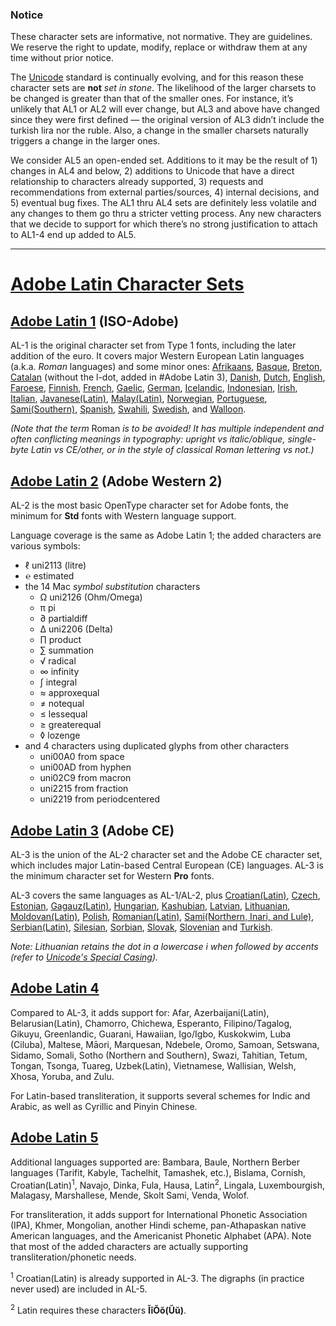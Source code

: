 ### Notice

These character sets are informative, not normative. They are guidelines.
We reserve the right to update, modify, replace or withdraw them at any time without prior notice.

The [Unicode](http://unicode.org/) standard is continually evolving, and for this reason these character sets are **not** *set in stone*.
The likelihood of the larger charsets to be changed is greater than that of the smaller ones.
For instance, it’s unlikely that AL1 or AL2 will ever change, but AL3 and above have changed since they were first defined — the original version of AL3 didn’t include the turkish lira nor the ruble.
Also, a change in the smaller charsets naturally triggers a change in the larger ones.

We consider AL5 an open-ended set. Additions to it may be the result of 1) changes in AL4 and below, 2) additions to Unicode that have a direct relationship to characters already supported, 3) requests and recommendations from external parties/sources, 4) internal decisions, and 5) eventual bug fixes.
The AL1 thru AL4 sets are definitely less volatile and any changes to them go thru a stricter vetting process. Any new characters that we decide to support for which there’s no strong justification to attach to AL1-4 end up added to AL5.

---

# [Adobe Latin Character Sets](http://adobe-type-tools.github.io/adobe-latin-charsets)

## [Adobe Latin 1](http://adobe-type-tools.github.io/adobe-latin-charsets/adobe-latin-1.html) (ISO-Adobe)

AL-1 is the original character set from Type 1 fonts, including the later addition of the euro. It covers major Western European Latin languages (a.k.a. *Roman* languages) and some minor ones: [Afrikaans](http://en.wikipedia.org/wiki/Afrikaans_language), [Basque](http://en.wikipedia.org/wiki/Basque_language), [Breton](http://en.wikipedia.org/wiki/Breton_language), [Catalan](http://en.wikipedia.org/wiki/Catalan_language) (without the l-dot, added in #Adobe Latin 3), [Danish](http://en.wikipedia.org/wiki/Danish_language), [Dutch](http://en.wikipedia.org/wiki/Dutch_language), [English](http://en.wikipedia.org/wiki/English_language), [Faroese](http://en.wikipedia.org/wiki/Faroese_language), [Finnish](http://en.wikipedia.org/wiki/Finnish_language), [French](http://en.wikipedia.org/wiki/French_language), [Gaelic](http://en.wikipedia.org/wiki/Scottish_Gaelic), [German](http://en.wikipedia.org/wiki/German_language), [Icelandic](http://en.wikipedia.org/wiki/Icelandic_language), [Indonesian](http://en.wikipedia.org/wiki/Indonesian_language), [Irish](http://en.wikipedia.org/wiki/Irish_language), [Italian](http://en.wikipedia.org/wiki/Italian_language), [Javanese(Latin)](http://en.wikipedia.org/wiki/Javanese_language), [Malay(Latin)](http://en.wikipedia.org/wiki/Malay_language), [Norwegian](http://en.wikipedia.org/wiki/Norwegian_language), [Portuguese](http://en.wikipedia.org/wiki/Portuguese_language), [Sami(Southern)](http://en.wikipedia.org/wiki/Sami_languages), [Spanish](http://en.wikipedia.org/wiki/Spanish_language), [Swahili](http://en.wikipedia.org/wiki/Swahili_language), [Swedish](http://en.wikipedia.org/wiki/Swedish_language), and [Walloon](http://en.wikipedia.org/wiki/Walloon_language).

*(Note that the term* Roman *is to be avoided! It has multiple independent and often conflicting meanings in typography: upright vs italic/oblique, single-byte Latin vs CE/other, or in the style of classical Roman lettering vs not.)*


## [Adobe Latin 2](http://adobe-type-tools.github.io/adobe-latin-charsets/adobe-latin-2.html) (Adobe Western 2)

AL-2 is the most basic OpenType character set for Adobe fonts, the minimum for **Std** fonts with Western language support.

Language coverage is the same as Adobe Latin 1; the added characters are various symbols:

* ℓ uni2113 (litre)
* ℮ estimated
* the 14 Mac *symbol substitution* characters
	* Ω uni2126 (Ohm/Omega)
	* π pi
	* ∂ partialdiff
	* ∆ uni2206 (Delta)
	* ∏ product
	* ∑ summation
	* √ radical
	* ∞ infinity
	* ∫ integral
	* ≈ approxequal
	* ≠ notequal
	* ≤ lessequal
	* ≥ greaterequal
	* ◊ lozenge
* and 4 characters using duplicated glyphs from other characters
	* uni00A0 from space
	* uni00AD from hyphen
	* uni02C9 from macron
	* uni2215 from fraction
	* uni2219 from periodcentered


## [Adobe Latin 3](http://adobe-type-tools.github.io/adobe-latin-charsets/adobe-latin-3.html) (Adobe CE)

AL-3 is the union of the AL-2 character set and the Adobe CE character set, which includes major Latin-based Central European (CE) languages. AL-3 is the minimum character set for Western **Pro** fonts.

AL-3 covers the same languages as AL-1/AL-2, plus [Croatian(Latin)](http://en.wikipedia.org/wiki/Croatian_language), [Czech](http://en.wikipedia.org/wiki/Czech_language), [Estonian](http://en.wikipedia.org/wiki/Estonian_language), [Gagauz(Latin)](http://en.wikipedia.org/wiki/Gagauz_language), [Hungarian](http://en.wikipedia.org/wiki/Hungarian_language), [Kashubian](http://en.wikipedia.org/wiki/Kashubian_language), [Latvian](http://en.wikipedia.org/wiki/Latvian_language), [Lithuanian](http://en.wikipedia.org/wiki/Lithuanian_language), [Moldovan(Latin)](http://en.wikipedia.org/wiki/Moldovan_language), [Polish](http://en.wikipedia.org/wiki/Polish_language), [Romanian(Latin)](http://en.wikipedia.org/wiki/Romanian_alphabet), [Sami(Northern, Inari, and Lule)](http://en.wikipedia.org/wiki/Sami_languages), [Serbian(Latin)](http://en.wikipedia.org/wiki/Serbian_Latin_alphabet), [Silesian](http://en.wikipedia.org/wiki/Silesian_language), [Sorbian](http://en.wikipedia.org/wiki/Sorbian_language), [Slovak](http://en.wikipedia.org/wiki/Slovak_language), [Slovenian](http://en.wikipedia.org/wiki/Slovenian_language) and [Turkish](http://en.wikipedia.org/wiki/Turkish_alphabet).

*Note: Lithuanian retains the dot in a lowercase i when followed by accents (refer to [Unicode's Special Casing](http://www.unicode.org/Public/UNIDATA/SpecialCasing.txt)).*


## [Adobe Latin 4](http://adobe-type-tools.github.io/adobe-latin-charsets/adobe-latin-4.html)

Compared to AL-3, it adds support for: Afar, Azerbaijani(Latin), Belarusian(Latin), Chamorro, Chichewa, Esperanto, Filipino/Tagalog, Gikuyu, Greenlandic, Guarani, Hawaiian, Igo/Igbo, Kuskokwim, Luba (Ciluba), Maltese, Māori, Marquesan, Ndebele, Oromo, Samoan, Setswana, Sidamo, Somali, Sotho (Northern and Southern), Swazi, Tahitian, Tetum, Tongan, Tsonga, Tuareg, Uzbek(Latin), Vietnamese, Wallisian, Welsh, Xhosa, Yoruba, and Zulu.

For Latin-based transliteration, it supports several schemes for Indic and Arabic, as well as Cyrillic and Pinyin Chinese.


## [Adobe Latin 5](http://adobe-type-tools.github.io/adobe-latin-charsets/adobe-latin-5.html)

Additional languages supported are: Bambara, Baule, Northern Berber languages (Tarifit, Kabyle, Tachelhit, Tamashek, etc.), Bislama, Cornish, Croatian(Latin)<sup>1</sup>, Navajo, Dinka, Fula, Hausa, Latin<sup>2</sup>, Lingala, Luxembourgish, Malagasy, Marshallese, Mende, Skolt Sami, Venda, Wolof.

For transliteration, it adds support for International Phonetic Association (IPA), Khmer, Mongolian, another Hindi scheme, pan-Athapaskan native American languages, and the Americanist Phonetic Alphabet (APA). Note that most of the added characters are actually supporting transliteration/phonetic needs.

<sup>1</sup> Croatian(Latin) is already supported in AL-3. The digraphs (in practice never used) are included in AL-5.

<sup>2</sup> Latin requires these characters **ĬĭŎŏ(Ŭŭ)**.
